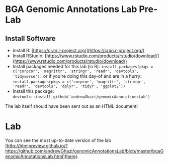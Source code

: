 # BGA Genomic Annotations Lab Pre-Lab

## Install Software

* Install R: [https://cran.r-project.org/](https://cran.r-project.org/)
* Install RStudio: [https://www.rstudio.com/products/rstudio/download/](https://www.rstudio.com/products/rstudio/download/)
* Install packages needed for this lab (in R): `install.packages(pkgs = c('corpcor', 'magrittr', 'stringr', 'readr', 'devtools', 'tidyverse'))` or if you're doing this day-of and are in a hurry: `install.packages(pkgs = c('corpcor', 'magrittr', 'stringr', 'readr', 'devtools', 'dplyr', 'tidyr', 'ggplot2'))`
* Install this package: `devtools::install_github('andrewGhazi/genomicAnnotationsLab')`

The lab itself should have been sent out as an HTML document!

# Lab

You can see the most up-to-date version of the lab [http://htmlpreview.github.io/?https://github.com/andrewGhazi/genomicAnnotationsLab/blob/master/bgaGenomicAnnotationsLab.html](here).

